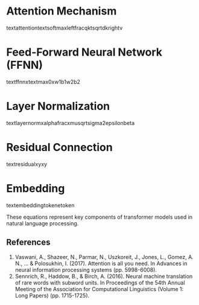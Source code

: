 # Attention Mechanism
textattentiontextsoftmaxleftfracqktsqrtdkrightv

# Feed-Forward Neural Network (FFNN)
textffnnxtextmax0xw1b1w2b2

# Layer Normalization
textlayernormxalphafracxmusqrtsigma2epsilonbeta

# Residual Connection
textresidualxyxy

# Embedding
textembeddingtokenetoken

These equations represent key components of transformer models used in natural language processing.

## References
1. Vaswani, A., Shazeer, N., Parmar, N., Uszkoreit, J., Jones, L., Gomez, A. N., ... & Polosukhin, I. (2017). Attention is all you need. In Advances in neural information processing systems (pp. 5998-6008).
2. Sennrich, R., Haddow, B., & Birch, A. (2016). Neural machine translation of rare words with subword units. In Proceedings of the 54th Annual Meeting of the Association for Computational Linguistics (Volume 1: Long Papers) (pp. 1715-1725).

